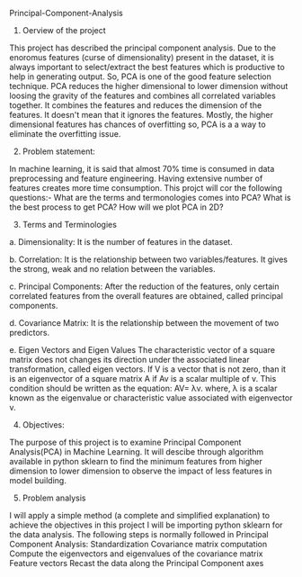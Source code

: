 Principal-Component-Analysis

1. Oerview of the project

This project has described the principal component analysis. Due to the enoromus features (curse of dimensionality) present in the dataset, it is always important to select/extract the best features which is productive to help in generating output.
So, PCA is one of the good feature selection technique. PCA reduces the higher dimensional to lower dimension without loosing the gravity of the features and combines all correlated variables together.
It combines the features and reduces the dimension of the features. It doesn't mean that it ignores the features.
Mostly, the higher dimensional features has chances of overfitting so, PCA is a a way to eliminate the overfitting issue.

2. Problem statement:

In machine learning, it is said that almost 70% time is consumed in data preprocessing and feature engineering. Having extensive number of features creates more time consumption. This projct will cor the following questions:-
What are the terms and termonologies comes into PCA?
What is the best process to get PCA?
How will we plot PCA in 2D?

3. Terms and Terminologies

a. Dimensionality:
It is the number of features in the dataset.

b. Correlation:
It is the relationship between two variables/features. It gives the strong, weak and no relation between the variables.

c. Principal Components:
After the reduction of the features, only certain correlated features from the overall features are obtained, called principal components.

d. Covariance Matrix:
It is the relationship between the movement of two predictors.

e. Eigen Vectors and Eigen Values
The characteristic vector of a square matrix does not changes its direction under the associated linear transformation, called eigen vectors.
If V is a vector that is not zero, than it is an eigenvector of a square matrix A if Av is a scalar multiple of v. This condition should be written as the equation: AV= λv. where, λ is a scalar known as the eigenvalue or characteristic value associated with eigenvector v.

4. Objectives:

The purpose of this project is to examine Principal Component Analysis(PCA) in Machine Learning. It will descibe through algorithm available in python sklearn to find the minimum features from higher dimension to lower dimension to observe the impact of less features in model building.

5. Problem analysis

I will apply a simple method (a complete and simplified explanation) to achieve the objectives in this project
I will be importing python sklearn for the data analysis.
The following steps is normally followed in Principal Component Analysis:
Standardization
Covariance matrix computation
Compute the eigenvectors and eigenvalues of the covariance matrix
Feature vectors
Recast the data along the Principal Component axes
